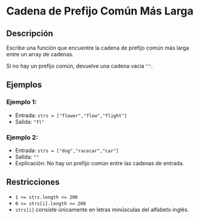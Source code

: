 # Cadena de Prefijo Común Más Larga

## Descripción

Escribe una función que encuentre la cadena de prefijo común más larga entre un array de cadenas.

Si no hay un prefijo común, devuelve una cadena vacía `""`.

## Ejemplos

### Ejemplo 1:

- Entrada: `strs = ["flower","flow","flight"]`
- Salida: `"fl"`

### Ejemplo 2:

- Entrada: `strs = ["dog","racecar","car"]`
- Salida: `""`
- Explicación: No hay un prefijo común entre las cadenas de entrada.

## Restricciones

- `1 <= strs.length <= 200`
- `0 <= strs[i].length <= 200`
- `strs[i]` consiste únicamente en letras minúsculas del alfabeto inglés.